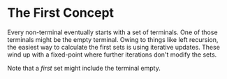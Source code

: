 # The First Concept

Every non-terminal eventually starts with a set of terminals.  One of
those terminals might be the empty terminal.  Owing to things like
left recursion, the easiest way to calculate the first sets is using
iterative updates.  These wind up with a fixed-point where further
iterations don't modify the sets.

Note that a *first* set might include the terminal empty.
